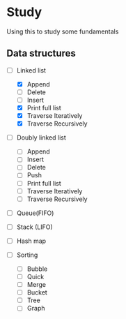 # Study
Using this to study some fundamentals

## Data structures 
- [ ] Linked list 
  - [x] Append 
  - [ ] Delete 
  - [ ] Insert 
  - [x] Print full list
  - [x] Traverse Iteratively
  - [x] Traverse Recursively

- [ ] Doubly linked list
  - [ ] Append
  - [ ] Insert
  - [ ] Delete
  - [ ] Push
  - [ ] Print full list
  - [ ] Traverse Iteratively
  - [ ] Traverse Recursively

- [ ] Queue(FIFO) 

- [ ] Stack (LIFO) 

- [ ] Hash map 

- [ ] Sorting 
  - [ ]  Bubble 
  - [ ]  Quick 
  - [ ]  Merge 
  - [ ]  Bucket 
  - [ ]  Tree 
  - [ ]  Graph 